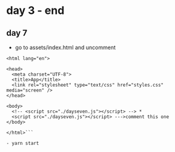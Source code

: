 # day 3 - end

## day 7

- go to assets/index.html and uncomment

````<!DOCTYPE html>
<html lang="en">

<head>
  <meta charset="UTF-8">
  <title>App</title>
  <link rel="stylesheet" type="text/css" href="styles.css" media="screen" />
</head>

<body>
  <!-- <script src="./dayseven.js"></script> --> *
  <script src="./dayseven.js"></script> --->comment this one
</body>

</html>```

- yarn start
````
